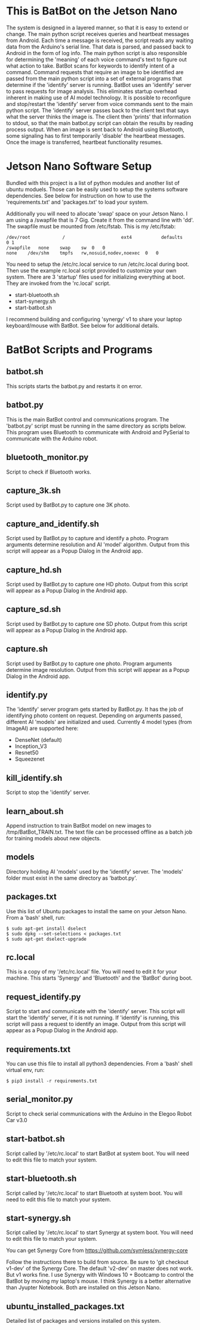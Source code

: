 # This is BatBot on the Jetson Nano

The system is designed in a layered manner, so that it is easy to extend or change.
The main python script receives queries and heartbeat messages from Android.
Each time a message is received, the script reads any waiting data from the Arduino's
serial line. That data is parsed, and passed back to Android in the form of log info.
The main python script is also responsible for determining the 'meaning' of each voice
command's text to figure out what action to take. BatBot scans for keywords to identify
intent of a command. Command requests that require an image to be identified are passed
from the main python script into a set of external programs that determine if the 'identify'
server is running. BatBot uses an 'identify' server to pass requests for image analysis.
This eliminates startup overhead inherent in making use of AI model technology. It is
possible to reconfigure and stop/restart the 'identify' server from voice commands sent
to the main python script. The 'identify' server passes back to the client text that
says what the server thinks the image is. The client then 'prints' that information to stdout,
so that the main batbot.py script can obtain the results by reading process output.
When an image is sent back to Android using Bluetooth, some signaling has to first
temporarily 'disable' the heartbeat messages. Once the image is transferred, heartbeat
functionality resumes.

# Jetson Nano Software Setup

Bundled with this project is a list of python modules and another list of ubuntu moduels.
Those can be easily used to setup the systems software dependencies. See below for
instruction on how to use the 'requirements.txt' and 'packages.txt' to load your system. 

Additionally you will need to allocate 'swap' space on your Jetson Nano.
I am using a /swapfile that is 7 Gig. Create it from the command line with 'dd'.
The swapfile must be mounted from /etc/fstab. This is my /etc/fstab:

    /dev/root            /                     ext4           defaults                                     0 1
    /swapfile	none	swap	sw	0	0
    none	/dev/shm	tmpfs	rw,nosuid,nodev,noexec	0	0

You need to setup the /etc/rc.local service to run /etc/rc.local during boot.
Then use the example rc.local script provided to customize your own system.
There are 3 'startup' files used for initializing everything at boot.
They are invoked from the 'rc.local' script.

 - start-bluetooth.sh
 - start-synergy.sh
 - start-batbot.sh

I recommend building and configuring 'synergy' v1 to share your laptop keyboard/mouse with BatBot.
See below for additional details.



# BatBot Scripts and Programs

## batbot.sh

This scripts starts the batbot.py and restarts it on error.

## batbot.py

This is the main BatBot control and communications program.
The 'batbot.py' script must be running in the same directory as scripts below.
This program uses Bluetooth to communicate with Android and PySerial to communicate with the Arduino robot.

## bluetooth_monitor.py

Script to check if Bluetooth works.

## capture_3k.sh

Script used by BatBot.py to capture one 3K photo.

## capture_and_identify.sh

Script used by BatBot.py to capture and identify a photo. Program arguments determine resolution and AI 'model' algorithm.
Output from this script will appear as a Popup Dialog in the Android app.

## capture_hd.sh

Script used by BatBot.py to capture one HD photo.
Output from this script will appear as a Popup Dialog in the Android app.

## capture_sd.sh

Script used by BatBot.py to capture one SD photo.
Output from this script will appear as a Popup Dialog in the Android app.

## capture.sh

Script used by BatBot.py to capture one photo. Program arguments determine image resolution.
Output from this script will appear as a Popup Dialog in the Android app.

## identify.py

The 'identify' server program gets started by BatBot.py.
It has the job of identifying photo content on request.
Depending on arguments passed, different AI 'models' are initialized and used.
Currently 4 model types (from ImageAI) are supported here:

 - DenseNet (default)
 - Inception_V3
 - Resnet50
 - Squeezenet

## kill_identify.sh

Script to stop the 'identify' server.

## learn_about.sh

Append instruction to train BatBot model on new images to /tmp/BatBot_TRAIN.txt.
The text file can be processed offline as a batch job for training models about new objects.

## models

Directory holding AI 'models' used by the 'identify' server.
The 'models' folder must exist in the same directory as 'batbot.py'.

## packages.txt

Use this list of Ubuntu packages to install the same on your Jetson Nano.
From a 'bash' shell, run:

    $ sudo apt-get install dselect
    $ sudo dpkg --set-selections < packages.txt
    $ sudo apt-get dselect-upgrade

## rc.local

This is a copy of my '/etc/rc.local' file. You will need to edit it for your machine.
This starts 'Synergy' and 'Bluetooth' and the 'BatBot' during boot.

## request_identify.py

Script to start and communicate with the 'identify' server.
This script will start the 'identify' server, if it is not running.
If 'identify' is running, this script will pass a request to identify an image.
Output from this script will appear as a Popup Dialog in the Android app.

## requirements.txt

You can use this file to install all python3 dependencies.
From a 'bash' shell virtual env, run:

    $ pip3 install -r requirements.txt

## serial_monitor.py

Script to check serial communications with the Arduino in the Elegoo Robot Car v3.0

## start-batbot.sh

Script called by '/etc/rc.local' to start BatBot at system boot.
You will need to edit this file to match your system.

## start-bluetooth.sh

Script called by '/etc/rc.local' to start Bluetooth at system boot.
You will need to edit this file to match your system.

## start-synergy.sh

Script called by '/etc/rc.local' to start Synergy at system boot.
You will need to edit this file to match your system.

You can get Synergy Core from https://github.com/symless/synergy-core

Follow the instructions there to build from source.  Be sure to 'git checkout v1-dev' of the Synergy Core.  The default 'v2-dev' on master does not work. But v1 works fine.  I use Synergy with Windows 10 + Bootcamp to control the BatBot by moving my laptop's mouse. I think Synergy is a better alternative than Jyupter Notebook. Both are installed on this Jetson Nano.  

## ubuntu_installed_packages.txt

Detailed list of packages and versions installed on this system.

